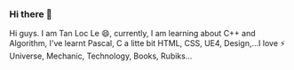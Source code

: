 ### Hi there 👋

<!--
**CBT-TanLoc/CBT-TanLoc** is a ✨ _special_ ✨ repository because its `README.md` (this file) appears on your GitHub profile.

Here are some ideas to get you started:

- 🔭 I’m currently working on ...
- 🌱 I’m currently learning ...
- 👯 I’m looking to collaborate on ...
- 🤔 I’m looking for help with ...
- 💬 Ask me about ...
- 📫 How to reach me: ...
- 😄 Pronouns: ...
- ⚡ Fun fact: ...
-->

Hi guys. I am Tan Loc Le 😄, currently, I am learning about C++ and Algorithm, I've learnt Pascal, C a litte bit HTML, CSS, UE4, Design,...I love ⚡ Universe, Mechanic, Technology, Books, Rubiks...
